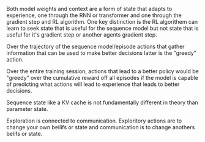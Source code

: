 

Both model weights and context are a form of state that adapts to experience, one through the RNN or transformer and one through the gradient step and RL algorithm. One key distinction is the RL algorithem can learn to seek state that is useful for the sequence model but not state that is useful for it's gradient step or another agents gradient step.


Over the trajectory of the sequence model/episode actions that gather information that can be used to make better decisions latter is the "greedy" action.

Over the entire training session, actions that lead to a better policy would be "greedy" over the cumulative reward off all episodes if the model is capable of predicting what actions will lead to experience that leads to better decisions.

Sequence state like a KV cache is not fundamentally different in theory than parameter state.


Exploration is connected to communication. Exploritory actions are to change your own beilifs or state and communication is to change anothers belifs or state.